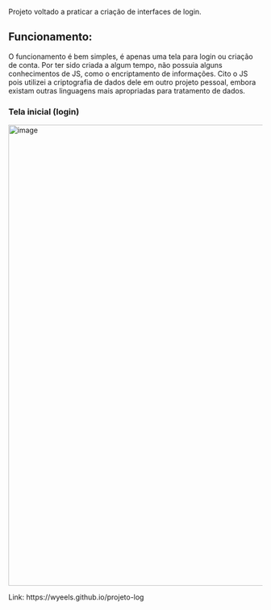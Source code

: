 <p>Projeto voltado a praticar a criação de interfaces de login.</p>

<h2>Funcionamento:</h2>
<p>O funcionamento é bem simples, é apenas uma tela para login ou criação de conta. Por ter sido criada a algum tempo, não possuia alguns conhecimentos de JS, como o encriptamento de informações. Cito o JS pois utilizei a criptografia de dados dele em outro projeto pessoal, embora existam outras linguagens mais apropriadas para tratamento de dados. </p>

<h3>Tela inicial (login)</h3>
<img width="868" height="914" alt="image" src="https://github.com/user-attachments/assets/fbc4de43-6e08-4766-ab2f-dc9b3d7134f4" />

<p>Link: https://wyeels.github.io/projeto-log</p>
